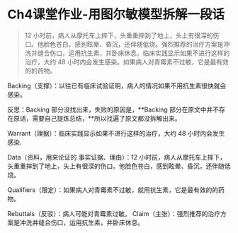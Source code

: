 # Ch4课堂作业-用图尔敏模型拆解一段话

> 12 小时前，病人从摩托车上摔下，头重重摔到了地上，头上有很深的伤口。他脸色苍白，感到眩晕、昏沉，还伴随低烧。强烈推荐的治疗方案是冲洗并缝合伤口，运用抗生素，并卧床休息。临床实践显示如果不进行这样的治疗，大约 48 小时内会发生感染。如果病人对青霉素不过敏，它是最有效的的药物。

Backing（支撑）：以往已有临床试验证明，病人的情况如果不用抗生素很快就会感染。

反思：Backing 部分没找出来，失败的原因是，**Backing 部分在原文中并不存在原话，需要自己提炼总结，**所以找遍了原文都没拆解出来。

Warrant（理据）：临床实践显示如果不进行这样的治疗，大约 48 小时内会发生感染.

Data（资料，用来论证的 事实证据、理由）：12 小时前，病人从摩托车上摔下，头重重摔到了地上，头上有很深的伤口。他脸色苍白，感到眩晕、昏沉，还伴随低烧。

Qualifiers（限定）：如果病人对青霉素不过敏，就用抗生素，它是最有效的的药物。

Rebuttals（反驳）：病人可能对青霉素过敏。
Claim（主张）：强烈推荐的治疗方案是冲洗并缝合伤口，运用抗生素，并卧床休息。